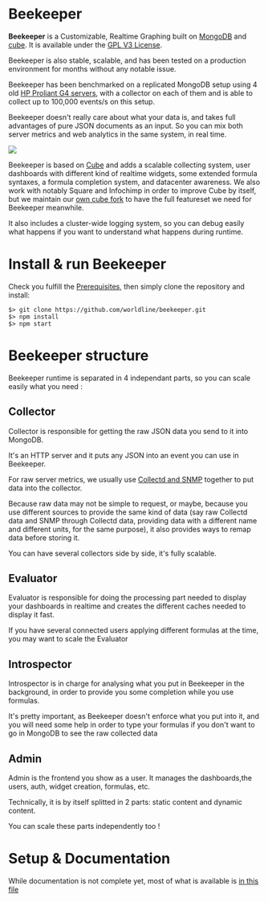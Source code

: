 # Beekeeper

**Beekeeper** is a Customizable, Realtime Graphing built on [MongoDB](http://www.mongodb.org) and [cube](https://github.com/square/cube).
It is available under the [GPL V3 License](/worldline/beekeeper/blob/master/LICENSE).

Beekeeper is also stable, scalable, and has been tested on a production environment for months without any notable issue.

Beekeeper has been benchmarked on a replicated MongoDB setup using 4 old [HP Proliant G4 servers](http://h10025.www1.hp.com/ewfrf/wc/product?cc=us&dlc=en&lc=en&product=426678), with a collector on each of them and is able to collect up to 100,000 events/s on this setup.

Beekeeper doesn't really care about what your data is, and takes full advantages of pure JSON documents as an input. So you can mix both server metrics and web analytics in the same system, in real time.

![](http://worldline.github.io/beekeeper/images/sample1.png)

Beekeeper is based on [Cube](http://square.github.io/cube/) and adds a scalable collecting system, user dashboards with different kind of realtime widgets, some extended formula syntaxes, a formula completion system, and datacenter awareness. We also work with notably Square and Infochimp in order to improve Cube by itself, but we maintain our [own cube fork](https://github.com/Marsup/cube/tree/full-merge) to have the full featureset we need for Beekeeper meanwhile.

It also includes a cluster-wide logging system, so you can debug easily what happens if you want to understand what happens during runtime.


# Install & run Beekeeper

Check you fulfill the [Prerequisites](/worldline/beekeeper/blob/master/docs/setup.md#prerequisites), then simply clone the repository and install:

```
$> git clone https://github.com/worldline/beekeeper.git
$> npm install
$> npm start
```

# Beekeeper structure

Beekeeper runtime is separated in 4 independant parts, so you can scale easily what you need :

## Collector

Collector is responsible for getting the raw JSON data you send to it into MongoDB.

It's an HTTP server and it puts any JSON into an event you can use in Beekeeper.

For raw server metrics, we usually use [Collectd and SNMP](/worldline/beekeeper/blob/master/docs/setup.md#collectd) together to put data into the collector.

Because raw data may not be simple to request, or maybe, because you use different sources to provide the same kind of data (say raw Collectd data and SNMP through Collectd data, providing data with a different name and different units, for the same purpose), it also provides ways to remap data before storing it.

You can have several collectors side by side, it's fully scalable.

## Evaluator

Evaluator is responsible for doing the processing part needed to display your dashboards in realtime and creates the different caches needed to display it fast.

If you have several connected users applying different formulas at the time, you may want to scale the Evaluator

## Introspector

Introspector is in charge for analysing what you put in Beekeeper in the background, in order to provide you some completion while you use formulas.

It's pretty important, as Beekeeper doesn't enforce what you put into it, and you will need some help in order to type your formulas if you don't want to go in MongoDB to see the raw collected data

## Admin

Admin is the frontend you show as a user. It manages the dashboards,the users, auth, widget creation, formulas, etc.

Technically, it is by itself splitted in 2 parts: static content and dynamic content.

You can scale these parts independently too !

# Setup & Documentation

While documentation is not complete yet, most of what is available is [in this file](/worldline/beekeeper/blob/master/docs/setup.md)



